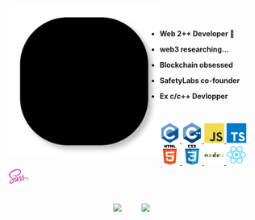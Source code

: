 
<img src="https://github.com/Aissam4/Aissam4/blob/main/lines.svg" align="left" width="300" alt="Aissam4"/>

        
-  **Web 2++ Developer 🚀**

- **web3 researching...**

-  **Blockchain obsessed**

- **SafetyLabs co-founder**

-  **Ex c/c++ Devlopper**

   <br />
<p align=""> 
   <a href="https://www.cprogramming.com/" target="_blank"
    rel="noreferrer"> <img src="https://raw.githubusercontent.com/devicons/devicon/master/icons/c/c-original.svg"
      alt="c" width="40" height="40" /> </a>
   <a href="https://en.cppreference.com/" target="_blank" rel="noreferrer">
    <img src="https://raw.githubusercontent.com/devicons/devicon/master/icons/cplusplus/cplusplus-original.svg"
      alt="cplusplus" width="40" height="40" /> </a>
   <a href="https://developer.mozilla.org/en-US/docs/Web/JavaScript" target="_blank" rel="noreferrer"> <img
      src="https://github.com/devicons/devicon/blob/master/icons/javascript/javascript-original.svg"
      alt="nodejs" width="40" height="40" /> </a>
   <a href="https://www.typescriptlang.org/docs/" target="_blank" rel="noreferrer"> <img
      src="https://github.com/devicons/devicon/blob/master/icons/typescript/typescript-original.svg"
      alt="nodejs" width="40" height="40" /> </a>
   <a href="https://pandas.pydata.org/" target="_blank" rel="noreferrer"></a>
   <a href="https://pandas.pydata.org/" target="_blank" rel="noreferrer"></a>
   <a href="https://developer.mozilla.org/en-US/docs/Web/HTML" target="_blank" rel="noreferrer"> <img
      src="https://raw.githubusercontent.com/devicons/devicon/master/icons/html5/html5-original-wordmark.svg"
      alt="html5" width="40" height="40" /> </a>
   <a href="https://www.w3schools.com/css/" target="_blank"
    rel="noreferrer"> <img
      src="https://raw.githubusercontent.com/devicons/devicon/master/icons/css3/css3-original-wordmark.svg" alt="css3"
      width="40" height="40" /> </a>
   <a href="https://kotlinlang.org" target="_blank" rel="noreferrer">
      <a href="https://nodejs.org" target="_blank" rel="noreferrer"> <img
      src="https://raw.githubusercontent.com/devicons/devicon/master/icons/nodejs/nodejs-original-wordmark.svg"
      alt="nodejs" width="40" height="40" /> </a> <a href="https://pandas.pydata.org/" target="_blank" rel="noreferrer"></a>
    <a href="https://reactjs.org" target="_blank" rel="noreferrer"> <img
      src="https://github.com/devicons/devicon/blob/master/icons/react/react-original.svg"
      alt="nodejs" width="40" height="40" /> </a> <a href="https://pandas.pydata.org/" target="_blank" rel="noreferrer"></a>
    <a href="https://sass-lang.com/documentation/" target="_blank" rel="noreferrer"> <img
      src="https://github.com/devicons/devicon/blob/master/icons/sass/sass-original.svg"
      alt="nodejs" width="40" height="40" /> </a> <a href="https://pandas.pydata.org/" target="_blank" rel="noreferrer"></a>
  <br/>
</details>
<br />
<p align="center">
  <a href="mailto:aissambarchil75@gmail.com?subject=Olá%20Bruno%20Tacca"><img src="https://img.shields.io/badge/gmail-%23D14836.svg?&style=for-the-badge&logo=gmail&logoColor=white" /></a>&nbsp;&nbsp;&nbsp;&nbsp;
  &nbsp;&nbsp;&nbsp;&nbsp;
  <a href="https://www.linkedin.com/in/aissam-barchil-846408211/"><img src="https://img.shields.io/badge/linkedin-%230077B5.svg?&style=for-the-badge&logo=linkedin&logoColor=white" /></a>&nbsp;&nbsp;&nbsp;&nbsp;
